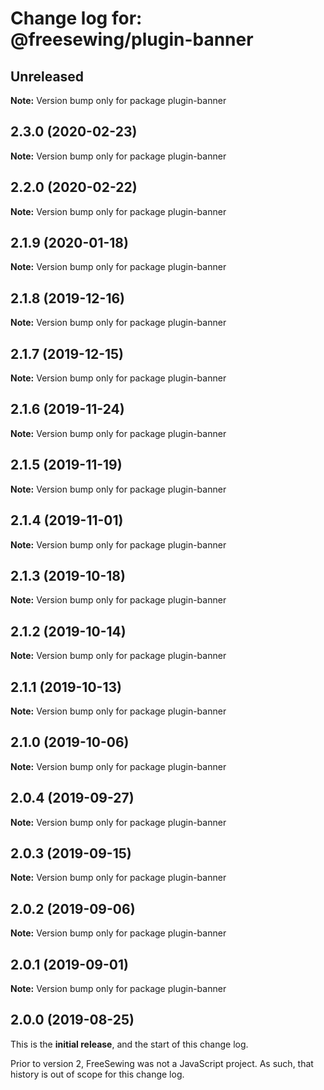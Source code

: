 # Change log for: @freesewing/plugin-banner


## Unreleased

**Note:** Version bump only for package plugin-banner


## 2.3.0 (2020-02-23)

**Note:** Version bump only for package plugin-banner


## 2.2.0 (2020-02-22)

**Note:** Version bump only for package plugin-banner


## 2.1.9 (2020-01-18)

**Note:** Version bump only for package plugin-banner


## 2.1.8 (2019-12-16)

**Note:** Version bump only for package plugin-banner


## 2.1.7 (2019-12-15)

**Note:** Version bump only for package plugin-banner


## 2.1.6 (2019-11-24)

**Note:** Version bump only for package plugin-banner


## 2.1.5 (2019-11-19)

**Note:** Version bump only for package plugin-banner


## 2.1.4 (2019-11-01)

**Note:** Version bump only for package plugin-banner


## 2.1.3 (2019-10-18)

**Note:** Version bump only for package plugin-banner


## 2.1.2 (2019-10-14)

**Note:** Version bump only for package plugin-banner


## 2.1.1 (2019-10-13)

**Note:** Version bump only for package plugin-banner


## 2.1.0 (2019-10-06)

**Note:** Version bump only for package plugin-banner


## 2.0.4 (2019-09-27)

**Note:** Version bump only for package plugin-banner


## 2.0.3 (2019-09-15)

**Note:** Version bump only for package plugin-banner


## 2.0.2 (2019-09-06)

**Note:** Version bump only for package plugin-banner


## 2.0.1 (2019-09-01)

**Note:** Version bump only for package plugin-banner




## 2.0.0 (2019-08-25)

This is the **initial release**, and the start of this change log.

Prior to version 2, FreeSewing was not a JavaScript project.
As such, that history is out of scope for this change log.
